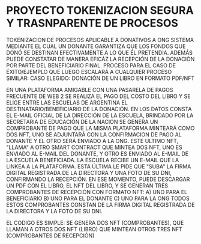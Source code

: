 # PROYECTO TOKENIZACION SEGURA Y TRASNPARENTE DE PROCESOS
TOKENIZACION DE PROCESOS APLICABLE A DONATIVOS A ONG SISTEMA MEDIANTE EL CUAL UN DONANTE GARANTIZA QUE LOS FONDOS QUE DONÓ SE DESTINAN EFECTIVAMENTE A LO QUE ÉL PRETENDIA.
ADEMÁS PUEDE CONSTATAR DE MANERA EFICÁZ LA RECEPCIÓN DE LA DONACIÓN POR PARTE DEL BENEFICIARIO FINAL. 
PROCESO PARA EL CASO DE ÉXITO/EJEMPLO QUE LUEGO ESCALARÁ A CUALQUIER PROCESO SIMILAR: CASO ELEGIDO: DONACIÓN DE UN LIBRO EN FORMATO PDF/NFT

EN UNA PLATAFORMA AMIGABLE CON UNA PASARELA DE PAGOS FRECUENTE DE WEB 2 SE REALIZA EL PAGO DEL COSTO DEL LIBRO Y 
SE ELIGE ENTRE LAS ESCUELAS DE ARGENTINA EL DESTINATARIO/BENEFICIARIO DE LA DONACIÓN. 
EN LOS DATOS CONSTA EL E-MAIL OFICIAL DE LA DIRECCIÓN DE LA ESCUELA, BRINDADO POR LA SECRETARIA DE EDUCACIÓN DE LA NACION
SE GENERA UN COMPROBANTE DE PAGO QUE LA MISMA PLATAFORMA MINTEARÁ COMO DOS NFT, UNO SE ADJUNTARÁ CON LA CONFIRMACION DE PAGO AL DONANTE Y EL OTRO SERÁ ENVIADO A LA ONG.
ESTE ULTIMO NFT, "LLAMA" A OTRO SMART CONTRACT QUE MINTEA DOS NFT, UNO ES ENVIADO AL E-MAIL DEL DONANTE, Y OTRO ES ENVIADO AL E-MAIL DE LA ESCUELA BENEFICIADA.
LA ESCUELA RECIBE UN E-MAIL QUE LA LINKEA A LA PLATAFORMA. ESTA ÚLTIMA LE PIDE QUE "SUBA" LA FIRMA DIGITAL REGISTRADA DE LA DIRECTORA Y UNA FOTO DE SU DNI,
CONFIRMANDO LA RECEPCIÓN. 
EN ESE MOMENTO, PUEDE DESCARGAR UN PDF CON EL LIBRO, EL NFT DEL LIBRO, 
Y SE GENERAN TRES COMPROBANTES DE RECEPCIÓN CON FORMATO NFT:
A) UNO PARA EL BENEFICIARIO B) UNO PARA EL DONANTE C) UNO PARA LA ONG TODOS ESTOS COMPROBANTES CONSTAN DE LA FIRMA DIGITAL REGISTRADA DE LA DIRECTORA Y LA FOTO DE SU DNI.

EL CODIGO ES SIMPLE: SE GENERA DOS NFT (COMPROBANTES), QUE LLAMAN A OTROS DOS NFT (LIBRO) QUE MINTEAN OTROS TRES NFT (COMPROBANTES DE RECEPCIÓN)
